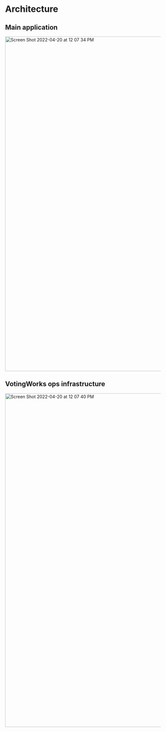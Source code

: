 # Architecture

## Main application
<img width="1084" alt="Screen Shot 2022-04-20 at 12 07 34 PM" src="https://user-images.githubusercontent.com/530106/164304603-8fc82785-1b3a-44de-b154-afc499494619.png">

## VotingWorks ops infrastructure
<img width="1081" alt="Screen Shot 2022-04-20 at 12 07 40 PM" src="https://user-images.githubusercontent.com/530106/164304689-13598783-f1c3-4be8-981d-b693a3349051.png">
